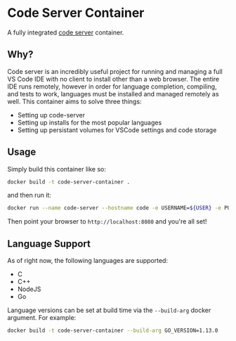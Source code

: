 # Code Server Container

A fully integrated [code server](https://github.com/cdr/code-server) container.

## Why?

Code server is an incredibly useful project for running and managing a full VS Code IDE with no client to install other than a web browser. The entire IDE runs remotely, however in order for language completion, compiling, and tests to work, languages must be installed and managed remotely as well. This container aims to solve three things:

* Setting up code-server
* Setting up installs for the most popular languages
* Setting up persistant volumes for VSCode settings and code storage

## Usage

Simply build this container like so:

```bash
docker build -t code-server-container .
```

and then run it:

```bash
docker run --name code-server --hostname code -e USERNAME=${USER} -e PUID=$(id -u) -e PGIG=$(id -g) -p 8080:8080 -v $HOME:/home/${USER} -v /var/run/docker.sock:/var/run/docker.sock -d -t code-server-container
```

Then point your browser to `http://localhost:8080` and you're all set!

## Language Support

As of right now, the following languages are supported:

* C
* C++
* NodeJS
* Go

Language versions can be set at build time via the `--build-arg` docker argument. For example:

```bash
docker build -t code-server-container --build-arg GO_VERSION=1.13.0
```